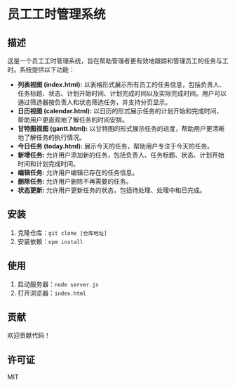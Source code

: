 # 员工工时管理系统

## 描述

这是一个员工工时管理系统，旨在帮助管理者更有效地跟踪和管理员工的任务与工时。系统提供以下功能：

*   **列表视图 (index.html):**  以表格形式展示所有员工的任务信息，包括负责人、任务标题、状态、计划开始时间、计划完成时间以及实际完成时间。用户可以通过筛选器按负责人和状态筛选任务，并支持分页显示。
*   **日历视图 (calendar.html):**  以日历的形式展示任务的计划开始和完成时间，帮助用户更直观地了解任务的时间安排。
*   **甘特图视图 (gantt.html):**  以甘特图的形式展示任务的进度，帮助用户更清晰地了解任务的执行情况。
*   **今日任务 (today.html):**  展示今天的任务，帮助用户专注于今天的任务。
*   **新增任务:**  允许用户添加新的任务，包括负责人、任务标题、状态、计划开始时间和计划完成时间。
*   **编辑任务:**  允许用户编辑已存在的任务信息。
*   **删除任务:**  允许用户删除不再需要的任务。
*   **状态更新:**  允许用户更新任务的状态，包括待处理、处理中和已完成。

## 安装

1.  克隆仓库：`git clone [仓库地址]`
2.  安装依赖：`npm install`

## 使用

1.  启动服务器：`node server.js`
2.  打开浏览器：`index.html`

## 贡献

欢迎贡献代码！

## 许可证

MIT
